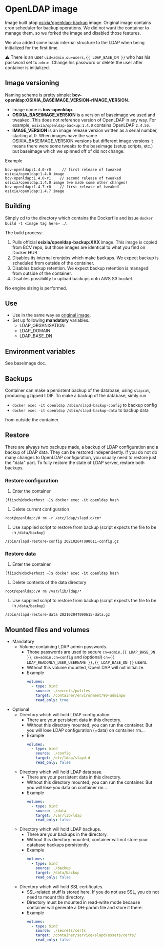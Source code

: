 # OpenLDAP image
Image built atop [osixia/openldap-backup](https://hub.docker.com/r/osixia/openldap-backup/) image.
Original image contains cron scheduler for backup operations. We did not want the container to manage them, so we forked the image and disabled those features.

We also added some basic internal structure to the LDAP when being initialized for the first time.

:warning: There is an user `uid=admin,ou=users,{{ LDAP_BASE_DN }}` who has his password set to `admin`. Change his password or delete the user after container is initialized.

## Image versioning
Naming scheme is pretty simple: **bcv-openldap:OSIXIA_BASEIMAGE_VERSION-rIMAGE_VERSION**.
- Image name is **bcv-openldap**.
- **OSIXIA_BASEIMAGE_VERSION** is a version of baseimage we used and tweaked. This does not reference version of OpenLDAP in any way. For example, `osixia/openldap-backup:1.4.0` contains OpenLDAP `2.4.50`.
- **IMAGE_VERSION** is an image release version written as a serial number, starting at 0. When images have the same OSIXIA_BASEIMAGE_VERSION versions but different image versions it means there were some tweaks to the baseimage (setup scripts, etc.) but baseimage which we spinned off of did not change.

Example
```
bcv-openldap:1.4.0-r0     // first release of tweaked osixia/openldap:1.4.0 image
bcv-openldap:1.4.0-r1    // second release of tweaked osixia/openldap:1.4.0 image (we made some other changes)
bcv-openldap:1.4.7-r0    // first release of tweaked osixia/openldap:1.4.7 image
```

## Building
Simply cd to the directory which contains the Dockerfile and issue `docker build -t <image tag here> ./`.

The build process:
1. Pulls official **osixia/openldap-backup:XXX** image. This image is copied from BCV repo, but those images are identical to what you find on Docker HUB.
1. Disables its internal cronjobs which make backups. We expect backup is scheduled from outside of the container.
1. Disables backup retention. We expect backup retention is managed from outside of the container.
1. Disables possibility to upload backups onto AWS S3 bucket.

No engine sizing is performed.

## Use
- Use in the same way as [original image](https://hub.docker.com/r/osixia/openldap).
- Set up following **mandatory** variables.
  - LDAP_ORGANISATION
  - LDAP_DOMAIN
  - LDAP_BASE_DN

## Environment variables
See baseimage doc.

## Backups
Container can make a persistent backup of the database, using `slapcat`, producing gzipped LDIF.
To make a backup of the database, simly run
* `docker exec -it openldap /sbin/slapd-backup-config` to backup config
* `docker exec -it openldap /sbin/slapd-backup-data` to backup data

from outside the container.

## Restore
There are always two backups made, a backup of LDAP configuration and a backup of LDAP data.
They can be restored independently. If you do not do many changes to OpenLDAP configuration, you usually need to restore just the "data" part.
To fully restore the state of LDAP server, restore both backups.

### Restore configuration
1. Enter the container
  ```
  [fiisch@dockerhost ~]$ docker exec -it openldap bash
  ```
1. Delete current configuration
  ```
  root@openldap:/# rm -r /etc/ldap/slapd.d/cn*
  ```
1. Use supplied script to restore from backup (script expects the file to be in `/data/backup`)
  ```
  /sbin/slapd-restore-config 20210204T090611-config.gz
  ```

### Restore data
1. Enter the container
  ```
  [fiisch@dockerhost ~]$ docker exec -it openldap bash
  ```
1. Delete contents of the data directory
  ```
  root@openldap:/# rm /var/lib/ldap/*
  ```
1. Use supplied script to restore from backup (script expects the file to be in `/data/backup`)
  ```
  /sbin/slapd-restore-data 20210204T090615-data.gz
  ```

## Mounted files and volumes
- Mandatory
  - Volume containing LDAP admin passwords.
    - Those passwords are used to secure `cn=admin,{{ LDAP_BASE_DN }}`, `cn=admin,cn=config` and (optional) `cn={{ LDAP_READONLY_USER_USERNAME }},{{ LDAP_BASE_DN }}` users.
    - Without this volume mounted, OpenLDAP will not initialize.
    - Example
      ```yaml
      volumes:
        - type: bind
          source: ./secrets/pwfiles
          target: /container/environment/90-adminpw
          read_only: true
      ```
- Optional
  - Directory which will hold LDAP configuration.
    - There are your persistent data in this directory.
    - Without this directory mounted, you can run the container. But you will lose LDAP configuration (=data) on container rm...
    - Example
      ```yaml
      volumes:
        - type: bind
          source: ./config
          target: /etc/ldap/slapd.d
          read_only: false
      ```
  - Directory which will hold LDAP database.
    - There are your persistent data in this directory.
    - Without this directory mounted, you can run the container. But you will lose you data on container rm...
    - Example
      ```yaml
      volumes:
        - type: bind
          source: ./data
          target: /var/lib/ldap
          read_only: false
      ```
  - Directory which will hold LDAP backups.
    - There are your backups in the directory.
    - Without this directory mounted, container will not store your database backups persistently.
    - Example
      ```yaml
      volumes:
        - type: bind
          source: ./backup
          target: /data/backup
          read_only: false
      ```
  - Directory which will hold SSL certificates.
    - SSL-related stuff is stored here. If you do not use SSL, you do not need to mount this directory.
    - Directory must be mounted in read-write mode because container will generate a DH-param file and store it there.
    - Example
      ```yaml
      volumes:
        - type: bind
          source: ./secrets/certs
          target: /container/service/slapd/assets/certs/
          read_only: false
      ```
